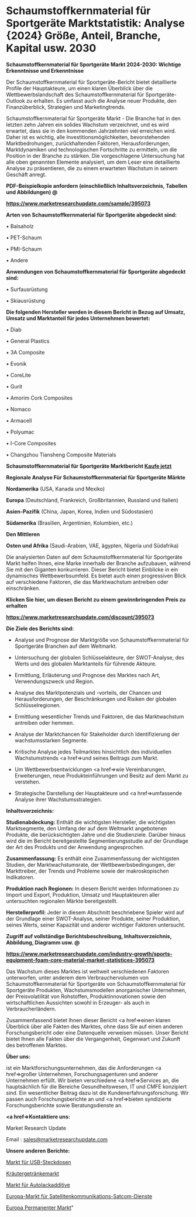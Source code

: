 # Schaumstoffkernmaterial für Sportgeräte Marktstatistik: Analyse {2024} Größe, Anteil, Branche, Kapital usw. 2030

<strong>Schaumstoffkernmaterial für Sportgeräte Markt 2024-2030: Wichtige Erkenntnisse und Erkenntnisse</strong>

Der Schaumstoffkernmaterial für Sportgeräte-Bericht bietet detaillierte Profile der Hauptakteure, um einen klaren Überblick über die Wettbewerbslandschaft des Schaumstoffkernmaterial für Sportgeräte-Outlook zu erhalten. Es umfasst auch die Analyse neuer Produkte, den Finanzüberblick, Strategien und Marketingtrends.

Schaumstoffkernmaterial für Sportgeräte Markt - Die Branche hat in den letzten zehn Jahren ein solides Wachstum verzeichnet, und es wird erwartet, dass sie in den kommenden Jahrzehnten viel erreichen wird. Daher ist es wichtig, alle Investitionsmöglichkeiten, bevorstehenden Marktbedrohungen, zurückhaltenden Faktoren, Herausforderungen, Marktdynamiken und technologischen Fortschritte zu ermitteln, um die Position in der Branche zu stärken. Die vorgeschlagene Untersuchung hat alle oben genannten Elemente analysiert, um dem Leser eine detaillierte Analyse zu präsentieren, die zu einem erwarteten Wachstum in seinem Geschäft anregt.



<strong><b>PDF-Beispielkopie anfordern (einschließlich Inhaltsverzeichnis, Tabellen und Abbildungen) @ </b></strong>

<strong><a href=https://www.marketresearchupdate.com/sample/395073>

<strong>https://www.marketresearchupdate.com/sample/395073</u></a></strong></strong>



<strong>Arten von Schaumstoffkernmaterial für Sportgeräte abgedeckt sind:</strong>

• Balsaholz

• PET-Schaum

• PMI-Schaum

• Andere



<strong>Anwendungen von Schaumstoffkernmaterial für Sportgeräte abgedeckt sind:</strong>

• Surfausrüstung

• Skiausrüstung



<strong>Die folgenden Hersteller werden in diesem Bericht in Bezug auf Umsatz, Umsatz und Marktanteil für jedes Unternehmen bewertet:</strong>

• Diab

• General Plastics

• 3A Composite

• Evonik

• CoreLite

• Gurit

• Amorim Cork Composites

• Nomaco

• Armacell

• Polyumac

• I-Core Composites

• Changzhou Tiansheng Composite Materials



<strong>Schaumstoffkernmaterial für Sportgeräte Marktbericht <a href=https://www.marketresearchupdate.com/buynow/395073>Kaufe jetzt</a></strong>



<strong>Regionale Analyse Für Schaumstoffkernmaterial für Sportgeräte Märkte</strong>



<strong>Nordamerika</strong> (USA, Kanada und Mexiko)



<strong>Europa</strong> (Deutschland, Frankreich, Großbritannien, Russland und Italien)



<strong>Asien-Pazifik</strong> (China, Japan, Korea, Indien und Südostasien)



<strong>Südamerika</strong> (Brasilien, Argentinien, Kolumbien, etc.)



<strong>Den Mittleren</strong> 

<strong>Osten und Afrika</strong> (Saudi-Arabien, VAE, ägypten, Nigeria und Südafrika)

Die analysierten Daten auf dem Schaumstoffkernmaterial für Sportgeräte Markt helfen Ihnen, eine Marke innerhalb der Branche aufzubauen, während Sie mit den Giganten konkurrieren. Dieser Bericht bietet Einblicke in ein dynamisches Wettbewerbsumfeld. Es bietet auch einen progressiven Blick auf verschiedene Faktoren, die das Marktwachstum antreiben oder einschränken.



<strong>Klicken Sie hier, um diesen Bericht zu einem gewinnbringenden Preis zu erhalten
</strong>

<strong><a href=https://www.marketresearchupdate.com/discount/395073>https://www.marketresearchupdate.com/discount/395073</b></u></strong></a>



<strong>Die Ziele des Berichts sind:</strong>

- Analyse und Prognose der Marktgröße von Schaumstoffkernmaterial für Sportgeräte Branchen auf dem Weltmarkt.

- Untersuchung der globalen Schlüsselakteure, der SWOT-Analyse, des Werts und des globalen Marktanteils für führende Akteure.

- Ermittlung, Erläuterung und Prognose des Marktes nach Art, Verwendungszweck und Region.

- Analyse des Marktpotenzials und -vorteils, der Chancen und Herausforderungen, der Beschränkungen und Risiken der globalen Schlüsselregionen.

- Ermittlung wesentlicher Trends und Faktoren, die das Marktwachstum antreiben oder hemmen.

- Analyse der Marktchancen für Stakeholder durch Identifizierung der wachstumsstarken Segmente.

- Kritische Analyse jedes Teilmarktes hinsichtlich des individuellen Wachstumstrends <a href=>und</a> seines Beitrags zum Markt.

- Um Wettbewerbsentwicklungen <a href=>wie</a> Vereinbarungen, Erweiterungen, neue Produkteinführungen und Besitz auf dem Markt zu verstehen.

- Strategische Darstellung der Hauptakteure und <a href=>umfas</a>sende Analyse ihrer Wachstumsstrategien.



<strong>Inhaltsverzeichnis:</strong>



<strong>Studienabdeckung:</strong> Enthält die wichtigsten Hersteller, die wichtigsten Marktsegmente, den Umfang der auf dem Weltmarkt angebotenen Produkte, die berücksichtigten Jahre und die Studienziele. Darüber hinaus wird die im Bericht bereitgestellte Segmentierungsstudie auf der Grundlage der Art des Produkts und der Anwendung angesprochen.



<strong>Zusammenfassung:</strong> Es enthält eine Zusammenfassung der wichtigsten Studien, der Marktwachstumsrate, der Wettbewerbsbedingungen, der Markttreiber, der Trends und Probleme sowie der makroskopischen Indikatoren.



<strong>Produktion nach Regionen:</strong> In diesem Bericht werden Informationen zu Import und Export, Produktion, Umsatz und Hauptakteuren aller untersuchten regionalen Märkte bereitgestellt.



<strong>Herstellerprofil:</strong> Jeder in diesem Abschnitt beschriebene Spieler wird auf der Grundlage einer SWOT-Analyse, seiner Produkte, seiner Produktion, seines Werts, seiner Kapazität und anderer wichtiger Faktoren untersucht.



<strong><b>Zugriff auf vollständige Berichtsbeschreibung, Inhaltsverzeichnis, Abbildung, Diagramm usw. @ </b></strong>

<strong><a href=https://www.marketresearchupdate.com/industry-growth/sports-equipment-foam-core-material-market-statistices-395073>https://www.marketresearchupdate.com/industry-growth/sports-equipment-foam-core-material-market-statistices-395073</a></strong>

Das Wachstum dieses Marktes ist weltweit verschiedenen Faktoren unterworfen, unter anderem dem Verbrauchervolumen von Schaumstoffkernmaterial für Sportgeräte von Schaumstoffkernmaterial für Sportgeräte Produkten, Wachstumsmodellen anorganischer Unternehmen, der Preisvolatilität von Rohstoffen, Produktinnovationen sowie den wirtschaftlichen Aussichten sowohl in Erzeuger- als auch in Verbraucherländern.

Zusammenfassend bietet Ihnen dieser Bericht <a href=>einen</a> klaren Überblick über alle Fakten des Marktes, ohne dass Sie auf einen anderen Forschungsbericht oder eine Datenquelle verweisen müssen. Unser Bericht bietet Ihnen alle Fakten über die Vergangenheit, Gegenwart und Zukunft des betroffenen Marktes.



<strong>Über uns:</strong>

 ist ein Marktforschungsunternehmen, das die Anforderungen <a href=>großer</a> Unternehmen, Forschungsagenturen und anderer Unternehmen erfüllt. Wir bieten verschiedene <a href=>Services</a> an, die hauptsächlich für die Bereiche Gesundheitswesen, IT und CMFE konzipiert sind. Ein wesentlicher Beitrag dazu ist die Kundenerfahrungsforschung. Wir passen auch Forschungsberichte an und <a href=>bieten</a> syndizierte Forschungsberichte sowie Beratungsdienste an.



<strong><a href=>Kontaktiere uns:</a></strong>

Market Research Update

Email : sales@marketresearchupdate.com



<strong>Unsere anderen Berichte:</strong>

<a href=https://www.linkedin.com/pulse/usb-wall-socket-market-expected-witness-high-demand-account>Markt für USB-Steckdosen</a>

<a href=https://www.linkedin.com/pulse/herbal-beverage-market-size-historical>Kräutergetränkemarkt</a>

<a href=https://www.linkedin.com/pulse/automotive-paint-additives-market-size-emerging>Markt für Autolackadditive</a>

<a href=https://www.linkedin.com/pulse/europe-satellite-communication-satcom-service-market-2023>Europa-Markt für Satellitenkommunikations-Satcom-Dienste</a>

<a href=https://www.linkedin.com/pulse/europe-permanent-market-2023-2030-coverage>Europa Permanenter Markt</a>"
